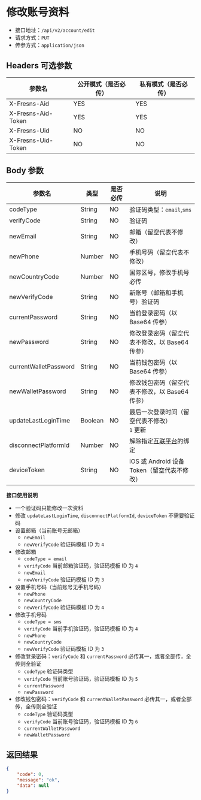 # 修改账号资料

- 接口地址：`/api/v2/account/edit`
- 请求方式：`PUT`
- 传参方式：`application/json`

## Headers 可选参数

| 参数名 | 公开模式（是否必传） | 私有模式（是否必传） |
| --- | --- | --- |
| X-Fresns-Aid | YES | YES |
| X-Fresns-Aid-Token | YES | YES |
| X-Fresns-Uid | NO | NO |
| X-Fresns-Uid-Token | NO | NO |

## Body 参数

| 参数名 | 类型 | 是否必传 | 说明 |
| --- | --- | --- | --- |
| codeType | String | NO | 验证码类型：`email`,`sms` |
| verifyCode | String | NO | 验证码 |
| newEmail | String | NO | 邮箱（留空代表不修改） |
| newPhone | Number | NO | 手机号码（留空代表不修改） |
| newCountryCode | Number | NO | 国际区号，修改手机号必传 |
| newVerifyCode | String | NO | 新账号（邮箱和手机号）验证码 |
| currentPassword | String | NO | 当前登录密码（以 Base64 传参） |
| newPassword | String | NO | 修改登录密码（留空代表不修改，以 Base64 传参） |
| currentWalletPassword | String | NO | 当前钱包密码（以 Base64 传参） |
| newWalletPassword | String | NO | 修改钱包密码（留空代表不修改，以 Base64 传参） |
| updateLastLoginTime | Boolean | NO | 最后一次登录时间（留空代表不修改）<br>`1` 更新 |
| disconnectPlatformId | Number | NO | 解除指定[互联平台](../../database/dictionary/connects.md)的绑定 |
| deviceToken | String | NO | iOS 或 Android 设备 Token（留空代表不修改） |

**接口使用说明**

- 一个验证码只能修改一次资料
- 修改 `updateLastLoginTime`, `disconnectPlatformId`, `deviceToken` 不需要验证码
- 设置邮箱（当前账号无邮箱）
    - `newEmail`
    - `newVerifyCode` 验证码模板 ID 为 `4`
- 修改邮箱
    - `codeType = email`
    - `verifyCode` 当前邮箱验证码，验证码模板 ID 为 `4`
    - `newEmail`
    - `newVerifyCode` 验证码模板 ID 为 `3`
- 设置手机号码（当前账号无手机号码）
    - `newPhone`
    - `newCountryCode`
    - `newVerifyCode` 验证码模板 ID 为 `4`
- 修改手机号码
    - `codeType = sms`
    - `verifyCode` 当前手机验证码，验证码模板 ID 为 `4`
    - `newPhone`
    - `newCountryCode`
    - `newVerifyCode` 验证码模板 ID 为 `3`
- 修改登录密码：`verifyCode` 和 `currentPassword` 必传其一，或者全部传，全传则全验证
    - `codeType` 验证码类型
    - `verifyCode` 当前账号验证码，验证码模板 ID 为 `5`
    - `currentPassword`
    - `newPassword`
- 修改钱包密码：`verifyCode` 和 `currentWalletPassword` 必传其一，或者全部传，全传则全验证
    - `codeType` 验证码类型
    - `verifyCode` 当前账号验证码，验证码模板 ID 为 `6`
    - `currentWalletPassword`
    - `newWalletPassword`

## 返回结果

```json
{
    "code": 0,
    "message": "ok",
    "data": null
}
```
